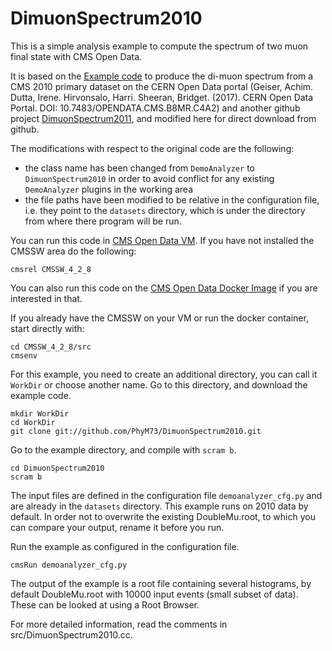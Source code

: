 # DimuonSpectrum2010

This is a simple analysis example to compute the spectrum of two muon final state with CMS Open Data.

It is based on the [Example code](http://opendata.web.cern.ch/record/560) to produce the di-muon spectrum from a CMS 2010 primary dataset on the CERN Open Data portal (Geiser, Achim. Dutta, Irene. Hirvonsalo, Harri. Sheeran, Bridget. (2017). CERN Open Data Portal. DOI: 10.7483/OPENDATA.CMS.B8MR.C4A2) and another github project [DimuonSpectrum2011](https://github.com/cms-opendata-analyses/DimuonSpectrum2011), and modified here for direct download from github. 

The modifications with respect to the original code are the following: 

- the class name has been changed from `DemoAnalyzer` to `DimuonSpectrum2010` in order to avoid conflict for any existing `DemoAnalyzer` plugins in the working area
- the file paths have been modified to be relative in the configuration file, i.e. they point to the `datasets` directory, which is under the directory from where there program will be run.

You can run this code in [CMS Open Data VM](http://opendata.web.cern.ch/VM/CMS/2010). If you have not installed the CMSSW area do the following:

```
cmsrel CMSSW_4_2_8
```

You can also run this code on the [CMS Open Data Docker Image](http://opendata.cern.ch/docs/cms-guide-docker) if you are interested in that.

If you already have the CMSSW on your VM or run the docker container, start directly with:

```
cd CMSSW_4_2_8/src
cmsenv
```

For this example, you need to create an additional directory, you can call it `WorkDir` or choose another name.
Go to this directory, and download the example code.

```
mkdir WorkDir
cd WorkDir
git clone git://github.com/PhyM73/DimuonSpectrum2010.git

```

Go to the example directory, and compile with `scram b`. 

```
cd DimuonSpectrum2010
scram b
```

The input files are defined in the configuration file `demoanalyzer_cfg.py` and are already in the `datasets` directory. This example runs on 2010 data by default. In order not to overwrite the existing DoubleMu.root, to which you can compare your output, rename it before you run.

Run the example as configured in the configuration file. 

```
cmsRun demoanalyzer_cfg.py
```

The output of the example is a root file containing several histograms, by default DoubleMu.root with 10000 input events (small subset of data). These can be looked at using a Root Browser.

For more detailed information, read the comments in src/DimuonSpectrum2010.cc.
